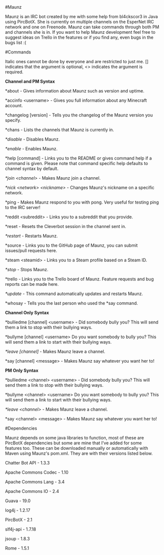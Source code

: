 #Maunz

Maunz is an IRC bot created by me with some help from bl4ckscor3 in Java using PircBotX. She is currently on multiple channels on the EsperNet IRC network and one on Freenode. Maunz can take commands through both PM and channels she is in. If you want to help Maunz development feel free to suggest ideas on Trello in the features or if you find any, even bugs in the bugs list :(

#Commands

Italic ones cannot be done by everyone and are restricted to just me. [] indicates that the argument is optional, \<> indicates the argument is required.

__Channel and PM Syntax__
 
*about - Gives information about Maunz such as version and uptime.
 
*accinfo \<username> - Gives you full information about any Minecraft account.

*changelog [version] - Tells you the changelog of the Maunz version you specify.

*chans - Lists the channels that Maunz is currently in.
 
_*disable_ - Disables Maunz.
 
_*enable_ - Enables Maunz.

*help \[command] - Links you to the README or gives command help if a command is given. Please note that command specific help defaults to channel syntax by default.

_*join \<channel>_ - Makes Maunz join a channel.

_*nick \<network> \<nickname>_ - Changes Maunz's nickname on a specific network.

*ping - Makes Maunz respond to you with pong. Very useful for testing ping to the IRC server!

*reddit \<subreddit> - Links you to a subreddit that you provide.

*reset - Resets the Cleverbot session in the channel sent in.

_*restart_ - Restarts Maunz.
 
*source - Links you to the GitHub page of Maunz, you can submit issues/pull requests here.

*steam \<steamid> - Links you to a Steam profile based on a Steam ID.

_*stop_ - Stops Maunz.

*trello - Links you to the Trello board of Maunz. Feature requests and bug reports can be made here.

_*update_ - This command automatically updates and restarts Maunz.

*whosay - Tells you the last person who used the *say command.

__Channel Only Syntax__

*bulliedme [channel] \<username> - Did somebody bully you? This will send them a link to stop with their bullying ways.

*bullyme [channel] \<username> Do you want somebody to bully you? This will send them a link to start with their bullying ways.

_*leave [channel]_ - Makes Maunz leave a channel.

*say [channel] \<message> - Makes Maunz say whatever you want her to!

__PM Only Syntax__

*bulliedme \<channel> \<username> - Did somebody bully you? This will send them a link to stop with their bullying ways.

*bullyme \<channel> \<username> Do you want somebody to bully you? This will send them a link to start with their bullying ways.

_*leave \<channel>_ - Makes Maunz leave a channel.

*say \<channel> \<message> - Makes Maunz say whatever you want her to!

#Dependencies

Maunz depends on some java libraries to function, most of these are PircBotX dependencies but some are mine that I've added for some features too. These can be downloaded manually or automatically with Maven using Maunz's pom.xml. They are with their versions listed below.

Chatter Bot API - 1.3.3

Apache Commons Codec - 1.10

Apache Commons Lang - 3.4

Apache Commons IO - 2.4

Guava - 19.0

log4j - 1.2.17

PircBotX - 2.1

slf4j-api - 1.7.18

jsoup - 1.8.3

Rome - 1.5.1
